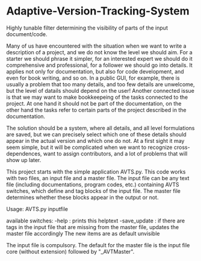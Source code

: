 # Adaptive-Version-Tracking-System
Highly tunable filter determining the visibility of parts of the input document/code.

Many of us have encountered with the situation when we want to write a description of a project, and we do not know the level we should aim. For a starter we should phrase it simpler, for an interested expert we should do it comprehensive and professional, for a follower we should go into details. It applies not only for documentation, but also for code development, and even for book writing, and so on. In a public GUI, for example, there is usually a problem that too many details, and too few details are unwelcome, but the level of datails should depend on the user! Another connected issue is that we may want to make bookkeepeing of the tasks connected to the project. At one hand it should not be part of the documentation, on the other hand the tasks refer to certain parts of the project described in the documentation.

The solution should be a system, where all details, and all level formulations are saved, but we can precisely select which one of these details should appear in the actual version and which one do not. At a first sight it may seem simple, but it will be complicated when we want to recognize cross-dependences, want to assign contributors, and a lot of problems that will show up later.

This project starts with the simple application AVTS.py. This code works with two files, an input file and a master file. The input file can be any text file (including documentations, program codes, etc.) containing AVTS switches, which define and tag 
blocks of the input file. The master file determines whether these blocks appear in the output or not.

Usage:
AVTS.py <swiches> inputfile <master file>

available switches:
-help : prints this helptext
-save_update : if there are tags in the input file that are missing
        from the master file, updates the master file accordingly
        The new items are as default unvisible

The input file is compulsory. The default for the master file is the input file core (without extension) followed by "\_AVTMaster".
